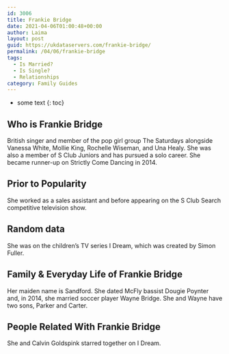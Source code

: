 ```yaml
---
id: 3006
title: Frankie Bridge
date: 2021-04-06T01:00:48+00:00
author: Laima
layout: post
guid: https://ukdataservers.com/frankie-bridge/
permalink: /04/06/frankie-bridge
tags:
  - Is Married?
  - Is Single?
  - Relationships
category: Family Guides
---
```


* some text
{: toc}


## Who is Frankie Bridge
                  
                  
                  
British singer and member of the pop girl group The Saturdays alongside Vanessa White, Mollie King, Rochelle Wiseman, and Una Healy. She was also a member of S Club Juniors and has pursued a solo career. She became runner-up on Strictly Come Dancing in 2014.
                  
              
            
              
            
                
                
                
## Prior to Popularity
                  
                  
                  
She worked as a sales assistant and before appearing on the S Club Search competitive television show.
                  
              
            
              
            
                
                
                
## Random data
                  
                  
                  
She was on the children&#8217;s TV series I Dream, which was created by Simon Fuller.
                  
              
            
              
            
                
                
                
## Family & Everyday Life of Frankie Bridge
                  
                  
                  
Her maiden name is Sandford. She dated McFly bassist Dougie Poynter and, in 2014, she married soccer player Wayne Bridge. She and Wayne have two sons, Parker and Carter.
                  
              
            
              
            
                
                
                
## People Related With Frankie Bridge
                  
                  
                  
She and Calvin Goldspink starred together on I Dream.
                  
              
            
              
            
                
              
            
              
              
            
            
              
            
          
          
          
